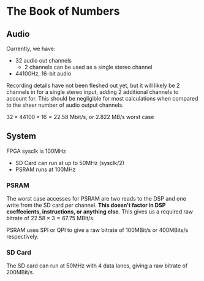 # The Book of Numbers

## Audio
Currently, we have:
* 32 audio out channels
    * 2 channels can be used as a single stereo channel
* 44100Hz, 16-bit audio

Recording details have not been fleshed out yet, but it will likely be 2 channels in for a single stereo input, adding 2 additional channels to account for. This should be negligible for most calculations when compared to the sheer number of audio output channels.

$32\times 44100\times16=22.58$ Mbit/s, or $2.822$ MB/s worst case

## System
FPGA sysclk is 100MHz
* SD Card can run at up to 50MHz (sysclk/2)
* PSRAM runs at 100MHz

### PSRAM
The worst case accesses for PSRAM are two reads to the DSP and one write from the SD card per channel.
**This doesn't factor in DSP coeffecients, instructions, or anything else**. 
This gives us a required raw bitrate of $22.58\times 3 = 67.75$ MBit/s.

PSRAM uses SPI or QPI to give a raw bitrate of 100MBit/s or 400MBits/s respectively.

### SD Card
The SD card can run at 50MHz with 4 data lanes, giving a raw bitrate of 200MBit/s.